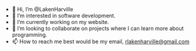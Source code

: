 - 👋 Hi, I’m @LakenHarville
- 👀 I’m interested in software development.
- 🌱 I’m currently working on my website.
- 💞️ I’m looking to collaborate on projects where I can learn more about programming.
- 📫 How to reach me best would be my email, rlakenharville@gmail.com

<!---
LakenHarville/LakenHarville is a ✨ special ✨ repository because its `README.md` (this file) appears on your GitHub profile.
You can click the Preview link to take a look at your changes.
--->
